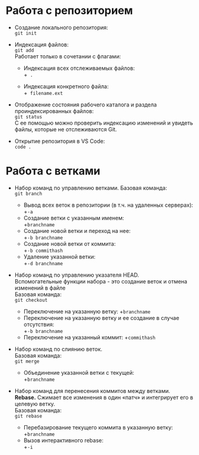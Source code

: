 # Работа с репозиторием

- Создание локального репозитория:  
`git init`

- Индексация файлов:  
`git add`  
Работает только в сочетании с флагами:

   - Индексация всех отслеживаемых файлов:  
   +` .`

   - Индексация конкретного файла:  
   +` filename.ext`


- Отображение состояния рабочего каталога и раздела проиндексированных файлов:  
`git status`  
С ее помощью можно проверить индексацию изменений и увидеть файлы, которые не отслеживаются Git.


- Открытие репозитория в VS Code:  
`code .`

# Работа с ветками

- Набор команд по управлению ветками.
Базовая команда:  
`git branch`
   - Вывод всех веток в репозитории (в т.ч. на удаленных серверах):  
   +`-a`
   - Создание ветки с указанным именем:  
   +`branchname`
   - Создание новой ветки и переход на нее:  
   +`-b branchname`
   - Создание новой ветки от коммита:  
   +`-b commithash`
   - Удаление указанной ветки:  
   +`-d branchname`

- Набор команд по управлению указателя HEAD.  
Вспомогательные функции набора - это создание веток и отмена изменений в файле  
Базовая команда:  
`git checkout` 
   - Переключение на указанную ветку:
   +`branchname`
   - Переключение на указанную ветку и ее создание в случае отсутствия:  
   +`-b branchname`
   - Переключение на указанный коммит:
   +`commithash`

- Набор команд по слиянию веток.  
Базовая команда:  
`git merge`
   - Объединение указанной ветки с текущей:  
   +`branchname`

- Набор команд для перенесения коммитов между ветками.  
__Rebase.__ Сжимает все изменения в один «патч» и интегрирует его в целевую ветку.  
Базовая команда:  
`git rebase` 
   - Перебазирование текущего коммита в указанную ветку:  
   +`branchname`
   - Вызов интерактивного rebase:  
   +`-i`